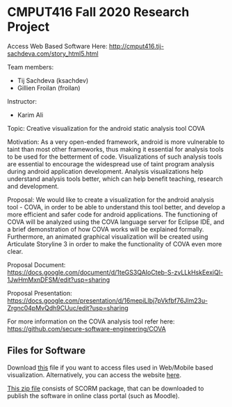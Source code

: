# CMPUT416 Fall 2020 Research Project

Access Web Based Software Here: http://cmput416.tij-sachdeva.com/story_html5.html

Team members:
  - Tij Sachdeva (ksachdev)
  - Gillien Froilan (froilan)

Instructor: 
  - Karim Ali
  
Topic: Creative visualization for the android static analysis tool COVA

Motivation: As a very open-ended framework, android is more vulnerable to taint than most other frameworks, thus making it essential for analysis tools to be used for the betterment of code. Visualizations of such analysis tools are essential to encourage the widespread use of taint program analysis during android application development. Analysis visualizations help understand analysis tools better, which can help benefit teaching, research and development.

Proposal: We would like to create a visualization for the android analysis tool - COVA, in order to be able to understand this tool better, and develop a more efficient and safer code for android applications. The functioning of COVA will be analyzed using the COVA language server for Eclipse IDE, and a brief demonstration of how COVA works will be explained formally. Furthermore, an animated graphical visualization will be created using Articulate Storyline 3 in order to make the functionality of COVA even more clear.

Proposal Document: https://docs.google.com/document/d/1teGS3QAIoCteb-S-zvLLkHskEexiQl-1JwHmMxnDFSM/edit?usp=sharing

Proposal Presentation: https://docs.google.com/presentation/d/16mepiLlbj7pVkfbf76Jlm23u-Zrgnc04pMvQdh9CUuc/edit?usp=sharing

For more information on the COVA analysis tool refer here: https://github.com/secure-software-engineering/COVA


## Files for Software 

Download <a href = "https://github.com/Kshitij05/Educative-Visualization-COVA-CMPUT416F20/blob/main/An%20Educative%20Visualization%20of%20COVA%20(WebMobile%20Software).zip">this</a> file if you want to access files used in Web/Mobile based visualization. Alternatively, you can access the website <a href = "http://cmput416.tij-sachdeva.com/story_html5.html">here</a>. 

<a href = "https://github.com/Kshitij05/Educative-Visualization-COVA-CMPUT416F20/blob/main/An%20Educative%20Visualization%20of%20COVA%20(SCORM).zip">This zip file</a> consists of SCORM package, that can be downloaded to publish the software in online class portal (such as Moodle). 
